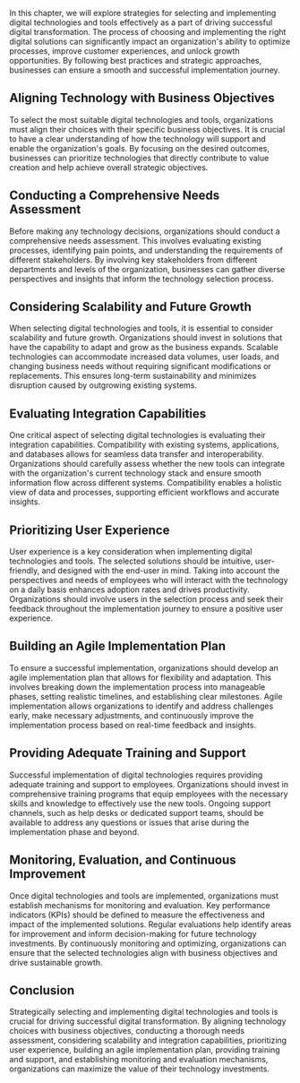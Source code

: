 
In this chapter, we will explore strategies for selecting and implementing digital technologies and tools effectively as a part of driving successful digital transformation. The process of choosing and implementing the right digital solutions can significantly impact an organization's ability to optimize processes, improve customer experiences, and unlock growth opportunities. By following best practices and strategic approaches, businesses can ensure a smooth and successful implementation journey.

## Aligning Technology with Business Objectives

To select the most suitable digital technologies and tools, organizations must align their choices with their specific business objectives. It is crucial to have a clear understanding of how the technology will support and enable the organization's goals. By focusing on the desired outcomes, businesses can prioritize technologies that directly contribute to value creation and help achieve overall strategic objectives.

## Conducting a Comprehensive Needs Assessment

Before making any technology decisions, organizations should conduct a comprehensive needs assessment. This involves evaluating existing processes, identifying pain points, and understanding the requirements of different stakeholders. By involving key stakeholders from different departments and levels of the organization, businesses can gather diverse perspectives and insights that inform the technology selection process.

## Considering Scalability and Future Growth

When selecting digital technologies and tools, it is essential to consider scalability and future growth. Organizations should invest in solutions that have the capability to adapt and grow as the business expands. Scalable technologies can accommodate increased data volumes, user loads, and changing business needs without requiring significant modifications or replacements. This ensures long-term sustainability and minimizes disruption caused by outgrowing existing systems.

## Evaluating Integration Capabilities

One critical aspect of selecting digital technologies is evaluating their integration capabilities. Compatibility with existing systems, applications, and databases allows for seamless data transfer and interoperability. Organizations should carefully assess whether the new tools can integrate with the organization's current technology stack and ensure smooth information flow across different systems. Compatibility enables a holistic view of data and processes, supporting efficient workflows and accurate insights.

## Prioritizing User Experience

User experience is a key consideration when implementing digital technologies and tools. The selected solutions should be intuitive, user-friendly, and designed with the end-user in mind. Taking into account the perspectives and needs of employees who will interact with the technology on a daily basis enhances adoption rates and drives productivity. Organizations should involve users in the selection process and seek their feedback throughout the implementation journey to ensure a positive user experience.

## Building an Agile Implementation Plan

To ensure a successful implementation, organizations should develop an agile implementation plan that allows for flexibility and adaptation. This involves breaking down the implementation process into manageable phases, setting realistic timelines, and establishing clear milestones. Agile implementation allows organizations to identify and address challenges early, make necessary adjustments, and continuously improve the implementation process based on real-time feedback and insights.

## Providing Adequate Training and Support

Successful implementation of digital technologies requires providing adequate training and support to employees. Organizations should invest in comprehensive training programs that equip employees with the necessary skills and knowledge to effectively use the new tools. Ongoing support channels, such as help desks or dedicated support teams, should be available to address any questions or issues that arise during the implementation phase and beyond.

## Monitoring, Evaluation, and Continuous Improvement

Once digital technologies and tools are implemented, organizations must establish mechanisms for monitoring and evaluation. Key performance indicators (KPIs) should be defined to measure the effectiveness and impact of the implemented solutions. Regular evaluations help identify areas for improvement and inform decision-making for future technology investments. By continuously monitoring and optimizing, organizations can ensure that the selected technologies align with business objectives and drive sustainable growth.

## Conclusion

Strategically selecting and implementing digital technologies and tools is crucial for driving successful digital transformation. By aligning technology choices with business objectives, conducting a thorough needs assessment, considering scalability and integration capabilities, prioritizing user experience, building an agile implementation plan, providing training and support, and establishing monitoring and evaluation mechanisms, organizations can maximize the value of their technology investments.
